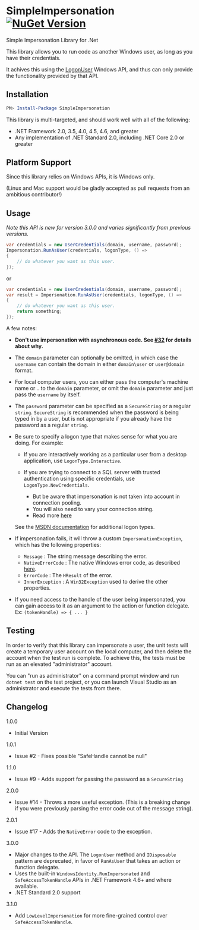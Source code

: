SimpleImpersonation  [![NuGet Version](https://img.shields.io/nuget/v/SimpleImpersonation.svg?style=flat)](https://www.nuget.org/packages/SimpleImpersonation/) 
===================

Simple Impersonation Library for .Net

This library allows you to run code as another Windows user, as long as you have their credentials.

It achives this using the [LogonUser](http://msdn.microsoft.com/en-us/library/windows/desktop/aa378184.aspx) Windows API, and thus can only provide the functionality provided by that API.

## Installation

```powershell
PM> Install-Package SimpleImpersonation
```

This library is multi-targeted, and should work well with all of the following:
  - .NET Framework 2.0, 3.5, 4.0, 4.5, 4.6, and greater
  - Any implementation of .NET Standard 2.0, including .NET Core 2.0 or greater

## Platform Support

Since this library relies on Windows APIs, it is Windows only.

(Linux and Mac support would be gladly accepted as pull requests from an ambitious contributor!)

## Usage

*Note this API is new for version 3.0.0 and varies significantly from previous versions.*

```csharp
var credentials = new UserCredentials(domain, username, password);
Impersonation.RunAsUser(credentials, logonType, () =>
{
    // do whatever you want as this user.
}); 
```

or

```csharp
var credentials = new UserCredentials(domain, username, password);
var result = Impersonation.RunAsUser(credentials, logonType, () =>
{
    // do whatever you want as this user.
    return something;
}); 
```

A few notes:

- **Don't use impersonation with asynchronous code.  See [#32](https://github.com/mj1856/SimpleImpersonation/issues/32) for details about why.**

- The `domain` parameter can optionally be omitted, in which case the `username` can contain the domain in either `domain\user` or `user@domain` format.

- For local computer users, you can either pass the computer's machine name or `.` to the `domain` parameter, or omit the `domain` parameter and just pass the `username` by itself.

- The `password` parameter can be specified as a `SecureString` or a regular `string`.  `SecureString` is recommended when the password is being typed in by a user, but is not appropriate if you already have the password as a regular `string`.

- Be sure to specify a logon type that makes sense for what you are doing.  For example:

  - If you are interactively working as a particular user from a desktop application, use `LogonType.Interactive`.

  - If you are trying to connect to a SQL server with trusted authentication using specific credentials, use `LogonType.NewCredentials`.
    - But be aware that impersonation is not taken into account in connection pooling.
    - You will also need to vary your connection string.
    - Read more [here](http://stackoverflow.com/q/18198291/634824)

  See the [MSDN documentation](http://msdn.microsoft.com/library/windows/desktop/aa378184.aspx) for additional logon types.


- If impersonation fails, it will throw a custom `ImpersonationException`, which has the following properties:
  - `Message` : The string message describing the error.  
  - `NativeErrorCode` : The native Windows error code, as described [here](https://msdn.microsoft.com/en-us/library/windows/desktop/ms681381.aspx).
  - `ErrorCode` : The `HResult` of the error.
  - `InnerException` : A `Win32Exception` used to derive the other properties.

- If you need access to the handle of the user being impersonated, you can gain access to it as an argument to the action or function delegate.  Ex:  `(tokenHandle) => { ... }`

Testing
-------

In order to verify that this library can impersonate a user, the unit tests will create a temporary user account on the local computer,
and then delete the account when the test run is complete.  To achieve this, the tests must be run as an elevated "administrator" account.

You can "run as administrator" on a command prompt window and run `dotnet test` on the test project, or you can launch Visual Studio as an administrator and execute the tests from there.

Changelog
---------

1.0.0

 - Initial Version

1.0.1

 - Issue #2 - Fixes possible "SafeHandle cannot be null"

1.1.0

 - Issue #9 - Adds support for passing the password as a `SecureString`

2.0.0

- Issue #14 - Throws a more useful exception.  (This is a breaking change if you were previously parsing the error code out of the message string).

2.0.1

- Issue #17 - Adds the `NativeError` code to the exception.

3.0.0

- Major changes to the API.  The `LogonUser` method and `IDisposable` pattern are deprecated, in favor of `RunAsUser` that takes an action or function delegate.
- Uses the built-in `WindowsIdentity.RunImpersonated` and `SafeAccessTokenHandle` APIs in .NET Framework 4.6+ and where available.
- .NET Standard 2.0 support

3.1.0
- Add `LowLevelImpersonation` for more fine-grained control over `SafeAccessTokenHandle`.
